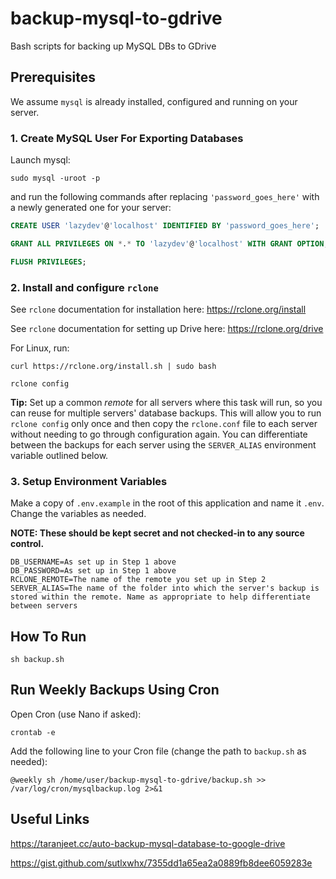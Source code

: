 # backup-mysql-to-gdrive

Bash scripts for backing up MySQL DBs to GDrive

## Prerequisites

We assume `mysql` is already installed, configured and running on your server.

### 1. Create MySQL User For Exporting Databases

Launch mysql:
```shell
sudo mysql -uroot -p
```
and run the following commands after replacing `'password_goes_here'` with a newly generated one for your server:

```sql
CREATE USER 'lazydev'@'localhost' IDENTIFIED BY 'password_goes_here';

GRANT ALL PRIVILEGES ON *.* TO 'lazydev'@'localhost' WITH GRANT OPTION;

FLUSH PRIVILEGES;
```

### 2. Install and configure `rclone`

See `rclone` documentation for installation here: https://rclone.org/install

See `rclone` documentation for setting up Drive here: https://rclone.org/drive

For Linux, run:
```shell
curl https://rclone.org/install.sh | sudo bash

rclone config
```

**Tip:** Set up a common *remote* for all servers where this task will run, so you can reuse for multiple servers' database backups. This will allow you to run `rclone config` only once and then copy the `rclone.conf` file to each server without needing to go through configuration again. You can differentiate between the backups for each server using the `SERVER_ALIAS` environment variable outlined below.

### 3. Setup Environment Variables

Make a copy of `.env.example` in the root of this application and name it `.env`. Change the variables as needed.

**NOTE: These should be kept secret and not checked-in to any source control.**

```shell
DB_USERNAME=As set up in Step 1 above
DB_PASSWORD=As set up in Step 1 above
RCLONE_REMOTE=The name of the remote you set up in Step 2
SERVER_ALIAS=The name of the folder into which the server's backup is stored within the remote. Name as appropriate to help differentiate between servers
```

## How To Run

```shell
sh backup.sh
```

## Run Weekly Backups Using Cron

Open Cron (use Nano if asked):
```shell
crontab -e
```

Add the following line to your Cron file (change the path to `backup.sh` as needed):
```shell
@weekly sh /home/user/backup-mysql-to-gdrive/backup.sh >> /var/log/cron/mysqlbackup.log 2>&1
```

## Useful Links

https://taranjeet.cc/auto-backup-mysql-database-to-google-drive

https://gist.github.com/sutlxwhx/7355dd1a65ea2a0889fb8dee6059283e
